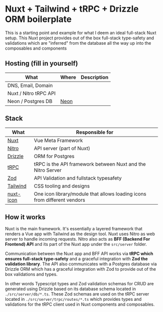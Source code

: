 # Nuxt + Tailwind + tRPC + Drizzle ORM boilerplate

This is a starting point and example for what I deem an ideal full-stack Nuxt setup. 
This Nuxt project provides out of the box full-stack type-safety and validations
which are "inferred" from the database all the way up into the composables and components 

## Hosting (fill in yourself)

| What | Where | Description |
|---|---|---|
| DNS, Email, Domain |  | 
| Nuxt / Nitro tRPC API |  |  |
| Neon / Postgres DB | [Neon](https://neon.tech/) |  |

## Stack

| What                                                  | Responsible for                                                          |
|-------------------------------------------------------|--------------------------------------------------------------------------|
| [Nuxt](https://nuxt.com/)                             | Vue Meta Framework                                                       |
| [Nitro](https://nitro.unjs.io/)                       | API server (part of Nuxt)                                                |
| [Drizzle](https://orm.drizzle.team/docs/overview)     | ORM for Postgres                                                         |
| [tRPC](https://trpc.io/)                              | tRPC is the API framework between Nuxt and the Nitro Server              |
| [Zod](https://zod.dev/)                               | API Validation and fullstack typesafety                                  |
| [Tailwind](https://tailwindcss.com/docs/installation) | CSS tooling and designs                                                  |
| [nuxt-icon](https://nuxt.com/modules/icon)            | One icon library/module that allows loading icons from different vendors |

## How it works

Nuxt is the main framework. It's essentially a layered framework that renders a Vue app with Tailwind as the design tool. 
Nuxt uses Nitro as web server to handle incoming requests. 
Nitro also acts as **BFF (Backend For Frontend) API** and its part of the Nuxt app under the `src/server` folder. 

Communication between the Nuxt app and BFF API works via **tRPC which ensures full-stack type-safety** and 
a graceful integration with **Zod the validation library**. The API also communicates with a Postgres database 
via Drizzle ORM which has a graceful integration with Zod to provide out of the box validations and types.

In other words Typescript types and Zod validation schemas for CRUD are generated using Drizzle based on its database 
schema located in `./src/server/db/*.ts`. These Zod schemas are used on the tRPC server located in 
`./src/server/trpc/routes/*.ts` which provides types and validations for the tRPC client used in Nuxt 
components and composables. 
